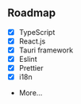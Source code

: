 ## Roadmap

-   [x] TypeScript
-   [x] React.js
-   [x] Tauri framework
-   [x] Eslint
-   [x] Prettier
-   [x] i18n
-   More...
